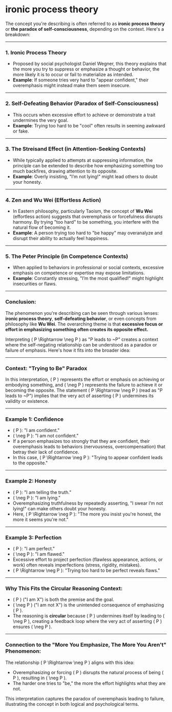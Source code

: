 # ironic process theory

The concept you're describing is often referred to as **ironic process theory** or **the paradox of self-consciousness**, depending on the context. Here's a breakdown:

---

### 1. **Ironic Process Theory**
- Proposed by social psychologist Daniel Wegner, this theory explains that the more you try to suppress or emphasize a thought or behavior, the more likely it is to occur or fail to materialize as intended.
- **Example**: If someone tries very hard to "appear confident," their overemphasis might instead make them seem insecure.

---

### 2. **Self-Defeating Behavior (Paradox of Self-Consciousness)**
- This occurs when excessive effort to achieve or demonstrate a trait undermines the very goal.
- **Example**: Trying too hard to be "cool" often results in seeming awkward or fake.

---

### 3. **The Streisand Effect (in Attention-Seeking Contexts)**
- While typically applied to attempts at suppressing information, the principle can be extended to describe how emphasizing something too much backfires, drawing attention to its opposite.
- **Example**: Overly insisting, "I’m not lying!" might lead others to doubt your honesty.

---

### 4. **Zen and Wu Wei (Effortless Action)**
- In Eastern philosophy, particularly Taoism, the concept of **Wu Wei** (effortless action) suggests that overemphasis or forcefulness disrupts harmony. By trying "too hard" to be something, you interfere with the natural flow of becoming it.
- **Example**: A person trying too hard to "be happy" may overanalyze and disrupt their ability to actually feel happiness.

---

### 5. **The Peter Principle (in Competence Contexts)**
- When applied to behaviors in professional or social contexts, excessive emphasis on competence or expertise may expose limitations.
- **Example**: Constantly stressing, "I’m the most qualified!" might highlight insecurities or flaws.

---

### Conclusion:
The phenomenon you're describing can be seen through various lenses: **ironic process theory**, **self-defeating behavior**, or even concepts from philosophy like **Wu Wei**. The overarching theme is that **excessive focus or effort in emphasizing something often creates its opposite effect.**


Interpreting \( P \Rightarrow \neg P \) as "P leads to ~P" creates a context where the self-negating relationship can be understood as a paradox or failure of emphasis. Here's how it fits into the broader idea:

---

### Context: **"Trying to Be" Paradox**
In this interpretation, \( P \) represents the effort or emphasis on achieving or embodying something, and \( \neg P \) represents the failure to achieve it or becoming the opposite. The statement \( P \Rightarrow \neg P \) (read as "P leads to ~P") implies that the very act of asserting \( P \) undermines its validity or existence.

---

### Example 1: Confidence
- \( P \): "I am confident."
- \( \neg P \): "I am not confident."
- If a person emphasizes too strongly that they are confident, their overemphasis leads to behaviors (nervousness, overcompensation) that betray their lack of confidence.
- In this case, \( P \Rightarrow \neg P \): "Trying to appear confident leads to the opposite."

---

### Example 2: Honesty
- \( P \): "I am telling the truth."
- \( \neg P \): "I am lying."
- Overemphasizing truthfulness by repeatedly asserting, "I swear I’m not lying!" can make others doubt your honesty.
- Here, \( P \Rightarrow \neg P \): "The more you insist you're honest, the more it seems you're not."

---

### Example 3: Perfection
- \( P \): "I am perfect."
- \( \neg P \): "I am flawed."
- Excessive effort to project perfection (flawless appearance, actions, or work) often reveals imperfections (stress, rigidity, mistakes).
- \( P \Rightarrow \neg P \): "Trying too hard to be perfect reveals flaws."

---

### Why This Fits the Circular Reasoning Context:
- \( P \) ("I am X") is both the premise and the goal.
- \( \neg P \) ("I am not X") is the unintended consequence of emphasizing \( P \).
- The reasoning is **circular** because \( P \) undermines itself by leading to \( \neg P \), creating a feedback loop where the very act of asserting \( P \) ensures \( \neg P \).

---

### Connection to the "More You Emphasize, The More You Aren't" Phenomenon:
The relationship \( P \Rightarrow \neg P \) aligns with this idea:
- Overemphasizing or forcing \( P \) disrupts the natural process of being \( P \), resulting in \( \neg P \).
- The harder one tries to "be," the more the effort highlights what they are not.

This interpretation captures the paradox of overemphasis leading to failure, illustrating the concept in both logical and psychological terms.
